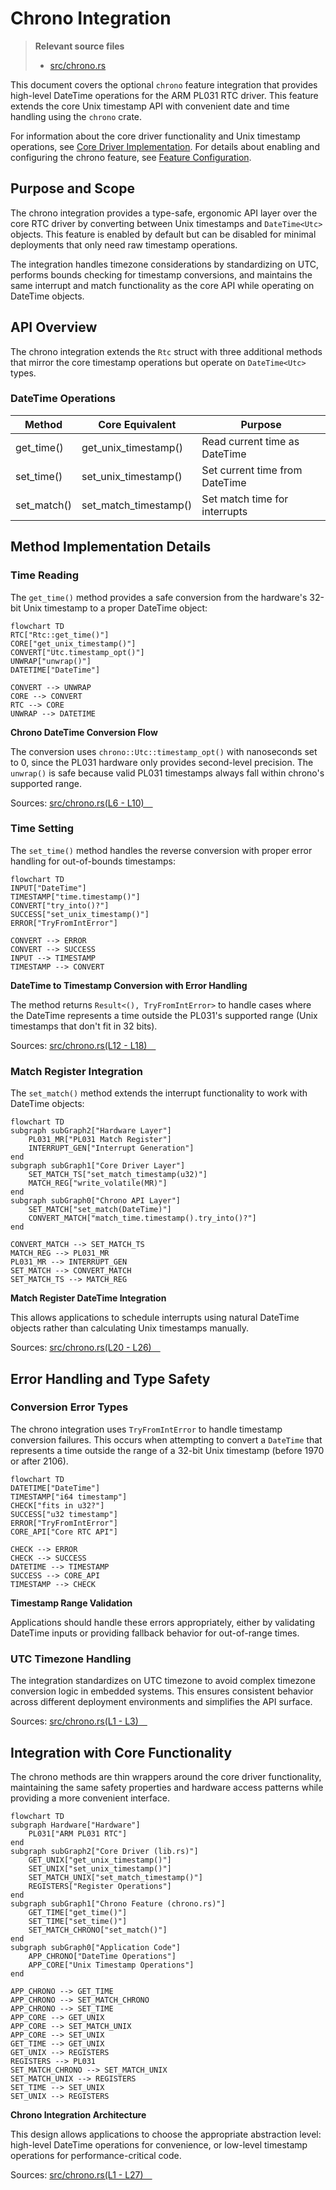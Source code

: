 # Chrono Integration

> **Relevant source files**
> * [src/chrono.rs](https://github.com/arceos-org/arm_pl031/blob/8cc6761d/src/chrono.rs)

This document covers the optional `chrono` feature integration that provides high-level DateTime operations for the ARM PL031 RTC driver. This feature extends the core Unix timestamp API with convenient date and time handling using the `chrono` crate.

For information about the core driver functionality and Unix timestamp operations, see [Core Driver Implementation](/arceos-org/arm_pl031/3-core-driver-implementation). For details about enabling and configuring the chrono feature, see [Feature Configuration](/arceos-org/arm_pl031/4.2-feature-configuration).

## Purpose and Scope

The chrono integration provides a type-safe, ergonomic API layer over the core RTC driver by converting between Unix timestamps and `DateTime<Utc>` objects. This feature is enabled by default but can be disabled for minimal deployments that only need raw timestamp operations.

The integration handles timezone considerations by standardizing on UTC, performs bounds checking for timestamp conversions, and maintains the same interrupt and match functionality as the core API while operating on DateTime objects.

## API Overview

The chrono integration extends the `Rtc` struct with three additional methods that mirror the core timestamp operations but operate on `DateTime<Utc>` types.

### DateTime Operations

|Method|Core Equivalent|Purpose|
| --- | --- | --- |
|get_time()|get_unix_timestamp()|Read current time as DateTime|
|set_time()|set_unix_timestamp()|Set current time from DateTime|
|set_match()|set_match_timestamp()|Set match time for interrupts|

## Method Implementation Details

### Time Reading

The `get_time()` method provides a safe conversion from the hardware's 32-bit Unix timestamp to a proper DateTime object:

```mermaid
flowchart TD
RTC["Rtc::get_time()"]
CORE["get_unix_timestamp()"]
CONVERT["Utc.timestamp_opt()"]
UNWRAP["unwrap()"]
DATETIME["DateTime"]

CONVERT --> UNWRAP
CORE --> CONVERT
RTC --> CORE
UNWRAP --> DATETIME
```

**Chrono DateTime Conversion Flow**

The conversion uses `chrono::Utc::timestamp_opt()` with nanoseconds set to 0, since the PL031 hardware only provides second-level precision. The `unwrap()` is safe because valid PL031 timestamps always fall within chrono's supported range.

Sources: [src/chrono.rs(L6 - L10)&emsp;](https://github.com/arceos-org/arm_pl031/blob/8cc6761d/src/chrono.rs#L6-L10)

### Time Setting

The `set_time()` method handles the reverse conversion with proper error handling for out-of-bounds timestamps:

```mermaid
flowchart TD
INPUT["DateTime"]
TIMESTAMP["time.timestamp()"]
CONVERT["try_into()?"]
SUCCESS["set_unix_timestamp()"]
ERROR["TryFromIntError"]

CONVERT --> ERROR
CONVERT --> SUCCESS
INPUT --> TIMESTAMP
TIMESTAMP --> CONVERT
```

**DateTime to Timestamp Conversion with Error Handling**

The method returns `Result<(), TryFromIntError>` to handle cases where the DateTime represents a time outside the PL031's supported range (Unix timestamps that don't fit in 32 bits).

Sources: [src/chrono.rs(L12 - L18)&emsp;](https://github.com/arceos-org/arm_pl031/blob/8cc6761d/src/chrono.rs#L12-L18)

### Match Register Integration

The `set_match()` method extends the interrupt functionality to work with DateTime objects:

```mermaid
flowchart TD
subgraph subGraph2["Hardware Layer"]
    PL031_MR["PL031 Match Register"]
    INTERRUPT_GEN["Interrupt Generation"]
end
subgraph subGraph1["Core Driver Layer"]
    SET_MATCH_TS["set_match_timestamp(u32)"]
    MATCH_REG["write_volatile(MR)"]
end
subgraph subGraph0["Chrono API Layer"]
    SET_MATCH["set_match(DateTime)"]
    CONVERT_MATCH["match_time.timestamp().try_into()?"]
end

CONVERT_MATCH --> SET_MATCH_TS
MATCH_REG --> PL031_MR
PL031_MR --> INTERRUPT_GEN
SET_MATCH --> CONVERT_MATCH
SET_MATCH_TS --> MATCH_REG
```

**Match Register DateTime Integration**

This allows applications to schedule interrupts using natural DateTime objects rather than calculating Unix timestamps manually.

Sources: [src/chrono.rs(L20 - L26)&emsp;](https://github.com/arceos-org/arm_pl031/blob/8cc6761d/src/chrono.rs#L20-L26)

## Error Handling and Type Safety

### Conversion Error Types

The chrono integration uses `TryFromIntError` to handle timestamp conversion failures. This occurs when attempting to convert a `DateTime` that represents a time outside the range of a 32-bit Unix timestamp (before 1970 or after 2106).

```mermaid
flowchart TD
DATETIME["DateTime"]
TIMESTAMP["i64 timestamp"]
CHECK["fits in u32?"]
SUCCESS["u32 timestamp"]
ERROR["TryFromIntError"]
CORE_API["Core RTC API"]

CHECK --> ERROR
CHECK --> SUCCESS
DATETIME --> TIMESTAMP
SUCCESS --> CORE_API
TIMESTAMP --> CHECK
```

**Timestamp Range Validation**

Applications should handle these errors appropriately, either by validating DateTime inputs or providing fallback behavior for out-of-range times.

### UTC Timezone Handling

The integration standardizes on UTC timezone to avoid complex timezone conversion logic in embedded systems. This ensures consistent behavior across different deployment environments and simplifies the API surface.

Sources: [src/chrono.rs(L1 - L3)&emsp;](https://github.com/arceos-org/arm_pl031/blob/8cc6761d/src/chrono.rs#L1-L3)

## Integration with Core Functionality

The chrono methods are thin wrappers around the core driver functionality, maintaining the same safety properties and hardware access patterns while providing a more convenient interface.

```mermaid
flowchart TD
subgraph Hardware["Hardware"]
    PL031["ARM PL031 RTC"]
end
subgraph subGraph2["Core Driver (lib.rs)"]
    GET_UNIX["get_unix_timestamp()"]
    SET_UNIX["set_unix_timestamp()"]
    SET_MATCH_UNIX["set_match_timestamp()"]
    REGISTERS["Register Operations"]
end
subgraph subGraph1["Chrono Feature (chrono.rs)"]
    GET_TIME["get_time()"]
    SET_TIME["set_time()"]
    SET_MATCH_CHRONO["set_match()"]
end
subgraph subGraph0["Application Code"]
    APP_CHRONO["DateTime Operations"]
    APP_CORE["Unix Timestamp Operations"]
end

APP_CHRONO --> GET_TIME
APP_CHRONO --> SET_MATCH_CHRONO
APP_CHRONO --> SET_TIME
APP_CORE --> GET_UNIX
APP_CORE --> SET_MATCH_UNIX
APP_CORE --> SET_UNIX
GET_TIME --> GET_UNIX
GET_UNIX --> REGISTERS
REGISTERS --> PL031
SET_MATCH_CHRONO --> SET_MATCH_UNIX
SET_MATCH_UNIX --> REGISTERS
SET_TIME --> SET_UNIX
SET_UNIX --> REGISTERS
```

**Chrono Integration Architecture**

This design allows applications to choose the appropriate abstraction level: high-level DateTime operations for convenience, or low-level timestamp operations for performance-critical code.

Sources: [src/chrono.rs(L1 - L27)&emsp;](https://github.com/arceos-org/arm_pl031/blob/8cc6761d/src/chrono.rs#L1-L27)